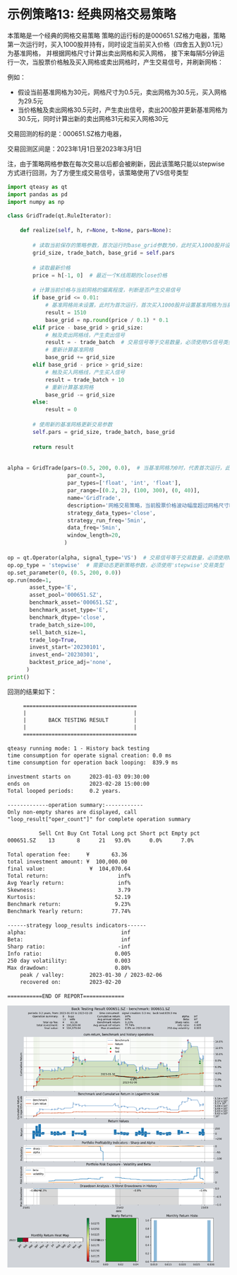# 示例策略13: 经典网格交易策略

本策略是一个经典的网格交易策略
策略的运行标的是000651.SZ格力电器，策略第一次运行时，买入1000股并持有，同时设定当前买入价格（四舍五入到0.1元）为基准网格，
并根据网格尺寸计算出卖出网格和买入网格， 接下来每隔5分钟运行一次，当股票价格触及买入网格或卖出网格时，产生交易信号，并刷新网格：

例如：
- 假设当前基准网格为30元，网格尺寸为0.5元，卖出网格为30.5元，买入网格为29.5元
- 当价格触及卖出网格30.5元时，产生卖出信号，卖出200股并更新基准网格为30.5元，同时计算出新的卖出网格31元和买入网格30元

交易回测的标的是：000651.SZ格力电器，

交易回测区间是：2023年1月1日至2023年3月1日

注，由于策略网格参数在每次交易以后都会被刷新，因此该策略只能以stepwise方式进行回测，为了方便生成交易信号，该策略使用了VS信号类型

```python
import qteasy as qt
import pandas as pd
import numpy as np
```


```python
class GridTrade(qt.RuleIterator):
    
    def realize(self, h, r=None, t=None, pars=None):
        
        # 读取当前保存的策略参数，首次运行时base_grid参数为0，此时买入1000股并设置当前价格为基准网格
        grid_size, trade_batch, base_grid = self.pars

        # 读取最新价格
        price = h[-1, 0]  # 最近一个K线周期的close价格
        
        # 计算当前价格与当前网格的偏离程度，判断是否产生交易信号
        if base_grid <= 0.01:
            # 基准网格尚未设置，此时为首次运行，首次买入1000股并设置基准网格为当前价格（精确到0.1元）
            result = 1510
            base_grid = np.round(price / 0.1) * 0.1
        elif price - base_grid > grid_size:
            # 触及卖出网格线，产生卖出信号
            result = - trade_batch  # 交易信号等于交易数量，必须使用VS信号类型
            # 重新计算基准网格
            base_grid += grid_size 
        elif base_grid - price > grid_size:
            # 触及买入网格线，产生买入信号
            result = trade_batch + 10
            # 重新计算基准网格
            base_grid -= grid_size
        else:
            result = 0
        
        # 使用新的基准网格更新交易参数
        self.pars = grid_size, trade_batch, base_grid
        
        return result
            
```


```python
alpha = GridTrade(pars=(0.5, 200, 0.0),  # 当基准网格为0时，代表首次运行，此时买入1000股，并设置当前价为基准网格
                   par_count=3,
                   par_types=['float', 'int', 'float'],
                   par_range=[(0.2, 2), (100, 300), (0, 40)],
                   name='GridTrade',
                   description='网格交易策略，当前股票价格波动幅度超过网格尺寸时，产生卖出或买入交易信号，并更新网格',
                   strategy_data_types='close',
                   strategy_run_freq='5min',
                   data_freq='5min',
                   window_length=20,
                  ) 

op = qt.Operator(alpha, signal_type='VS')  # 交易信号等于交易数量，必须使用VS信号类型
op.op_type = 'stepwise'  # 需要动态更新策略参数，必须使用'stepwise'交易类型
op.set_parameter(0, (0.5, 200, 0.0))
op.run(mode=1,
       asset_type='E',
       asset_pool='000651.SZ',
       benchmark_asset='000651.SZ',
       benchmark_asset_type='E',
       benchmark_dtype='close',
       trade_batch_size=100,
       sell_batch_size=1,
       trade_log=True,
       invest_start='20230101',
       invest_end='20230301',
       backtest_price_adj='none',
      )
print()
```
回测的结果如下：
    
         ====================================
         |                                  |
         |       BACK TESTING RESULT        |
         |                                  |
         ====================================
    
    qteasy running mode: 1 - History back testing
    time consumption for operate signal creation: 0.0 ms
    time consumption for operation back looping:  839.9 ms
    
    investment starts on      2023-01-03 09:30:00
    ends on                   2023-02-28 15:00:00
    Total looped periods:     0.2 years.
    
    -------------operation summary:------------
    Only non-empty shares are displayed, call 
    "loop_result["oper_count"]" for complete operation summary
    
              Sell Cnt Buy Cnt Total Long pct Short pct Empty pct
    000651.SZ    13       8      21   93.0%      0.0%      7.0%   
    
    Total operation fee:     ¥       63.36
    total investment amount: ¥  100,000.00
    final value:              ¥  104,070.64
    Total return:                      inf% 
    Avg Yearly return:                 inf%
    Skewness:                          3.79
    Kurtosis:                         52.19
    Benchmark return:                 9.23% 
    Benchmark Yearly return:         77.74%
    
    ------strategy loop_results indicators------ 
    alpha:                              inf
    Beta:                               inf
    Sharp ratio:                       -inf
    Info ratio:                       0.005
    250 day volatility:               0.003
    Max drawdown:                     0.80% 
        peak / valley:        2023-01-30 / 2023-02-06
        recovered on:         2023-02-20
    
    ===========END OF REPORT=============
    



    
![png](img/output_13_1.png)
    


    



```python

```
